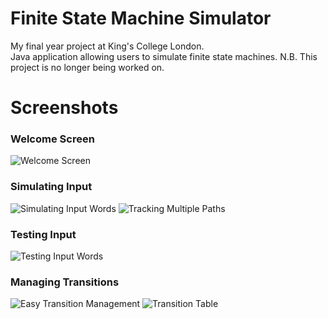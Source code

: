 # Finite State Machine Simulator
My final year project at King's College London.  
Java application allowing users to simulate finite state machines.
N.B. This project is no longer being worked on.
# Screenshots
### Welcome Screen
![Welcome Screen](https://user-images.githubusercontent.com/25368652/74090979-58a00800-4aaa-11ea-825a-2bc7a9727890.jpg)
### Simulating Input
![Simulating Input Words](https://user-images.githubusercontent.com/25368652/74090981-5ccc2580-4aaa-11ea-9826-d36b469b8a01.jpg)
![Tracking Multiple Paths](https://user-images.githubusercontent.com/25368652/74090983-6190d980-4aaa-11ea-972a-cdab70c8d657.jpg)
### Testing Input
![Testing Input Words](https://user-images.githubusercontent.com/25368652/74090984-635a9d00-4aaa-11ea-8549-3f979922df92.jpg)
### Managing Transitions
![Easy Transition Management](https://user-images.githubusercontent.com/25368652/74090985-681f5100-4aaa-11ea-8c08-5e4b73f92d3b.jpg)
![Transition Table](https://user-images.githubusercontent.com/25368652/74090991-82592f00-4aaa-11ea-87d6-e8ea7813f781.jpg)
